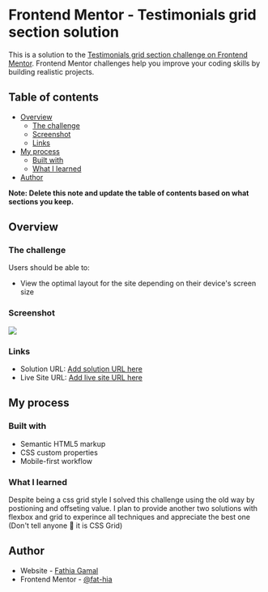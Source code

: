 # Frontend Mentor - Testimonials grid section solution

This is a solution to the [Testimonials grid section challenge on Frontend Mentor](https://www.frontendmentor.io/challenges/testimonials-grid-section-Nnw6J7Un7). Frontend Mentor challenges help you improve your coding skills by building realistic projects. 

## Table of contents

- [Overview](#overview)
  - [The challenge](#the-challenge)
  - [Screenshot](#screenshot)
  - [Links](#links)
- [My process](#my-process)
  - [Built with](#built-with)
  - [What I learned](#what-i-learned)
- [Author](#author)

**Note: Delete this note and update the table of contents based on what sections you keep.**

## Overview

### The challenge

Users should be able to:

- View the optimal layout for the site depending on their device's screen size

### Screenshot

![](./screenshot.jpg)

### Links

- Solution URL: [Add solution URL here](https://github.com/fat-hia/testimonials-grid-section)
- Live Site URL: [Add live site URL here](https://fat-hia.github.io/testimonials-grid-section/)

## My process

### Built with

- Semantic HTML5 markup
- CSS custom properties
- Mobile-first workflow

### What I learned

Despite being a css grid style I solved this challenge using the old way by postioning and offseting value. I plan to provide another two solutions with flexbox and grid to experince all techniques and appreciate the best one (Don't tell anyone 🤫 it is CSS Grid)

## Author

- Website - [Fathia Gamal](https://github.com/fat-hia)
- Frontend Mentor - [@fat-hia](https://www.frontendmentor.io/profile/fat-hia)
